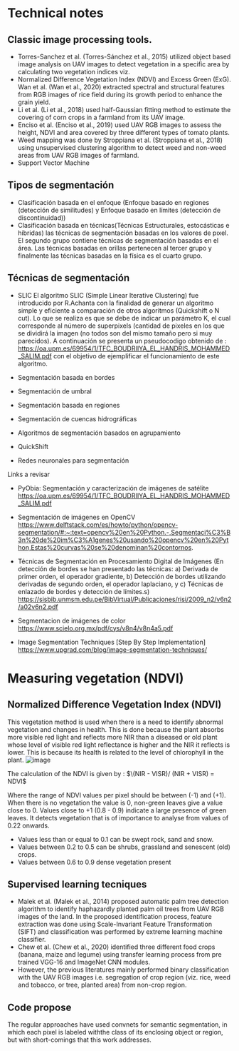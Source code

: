 # Technical notes

## Classic image processing tools. 
- Torres-Sanchez et al. (Torres-Sánchez et al., 2015) utilized object based image analysis on UAV images to detect vegetation in a specific area by calculating two vegetation indices viz. 
- Normalized Difference Vegetation Index (NDVI) and Excess Green (ExG). Wan et al. (Wan et al., 2020) extracted spectral and structural features from RGB images of rice field during its growth period to enhance the grain yield. 
- Li et al. (Li et al., 2018) used half-Gaussian fitting method to estimate the covering of corn crops in a farmland from its UAV image. 
- Enciso et al. (Enciso et al., 2019) used UAV RGB images to assess the height, NDVI and area covered by three different types of tomato plants.
- Weed mapping was done by Stroppiana et al. (Stroppiana et al., 2018) using unsupervised clustering algorithm to detect weed and non-weed areas from UAV RGB images of farmland.
- Support Vector Machine



## Tipos de segmentación
- Clasificación basada en el enfoque (Enfoque basado en regiones (detección de similitudes) y Enfoque basado en límites (detección de discontinuidad))
- Clasificación basada en técnicas(Técnicas Estructurales, estocásticas e híbridas)
las técnicas de segmentación basadas en los valores de pıxel. El segundo grupo contiene técnicas de segmentación basadas en el área. Las técnicas basadas en orillas pertenecen al tercer grupo y finalmente las técnicas basadas en la física es el cuarto grupo.
## Técnicas de segmentación
- SLIC
El algoritmo SLIC (Simple Linear Iterative Clustering) fue introducido por R.Achanta con la finalidad de generar un algoritmo simple y eficiente a comparación de otros algoritmos (Quickshift o N cut). Lo que se realiza es que se debe de indicar un parámetro K, el cual corresponde al número de superpixels (cantidad de pixeles en los que se dividirá la imagen (no todos son del mismo tamaño pero si muy parecidos).  A continuación se presenta un pseudocodigo obtenido de : https://oa.upm.es/69954/1/TFC_BOUDRIIYA_EL_HANDRIS_MOHAMMED_SALIM.pdf con el objetivo de ejemplificar el funcionamiento de este algoritmo.
<p align="center">
  <![image](https://user-images.githubusercontent.com/111094131/191816901-fb7cc23f-c1b4-4a94-a8f5-6121936e7ffe.png)>
</p>




- Segmentación basada en bordes

- Segmentación de umbral

- Segmentación basada en regiones

- Segmentación de cuencas hidrográficas

- Algoritmos de segmentación basados en agrupamiento

- QuickShift

- Redes neuronales para segmentación

Links a revisar
- PyObia: Segmentación y caracterización de imágenes de satélite
https://oa.upm.es/69954/1/TFC_BOUDRIIYA_EL_HANDRIS_MOHAMMED_SALIM.pdf

- Segmentación de imágenes en OpenCV https://www.delftstack.com/es/howto/python/opencv-segmentation/#:~:text=opencv%20en%20Python.-,Segmentaci%C3%B3n%20de%20im%C3%A1genes%20usando%20opencv%20en%20Python,Estas%20curvas%20se%20denominan%20contornos.

- Técnicas de Segmentación en Procesamiento Digital de Imágenes (En detección de bordes se han presentado las técnicas: a) Derivada de primer orden, el operador gradiente, b) Detección de bordes utilizando derivadas de segundo orden, el operador laplaciano, y c) Técnicas de enlazado de bordes y detección de límites.s)
https://sisbib.unmsm.edu.pe/BibVirtual/Publicaciones/risi/2009_n2/v6n2/a02v6n2.pdf

- Segmentacion de imágenes de color
https://www.scielo.org.mx/pdf/cys/v8n4/v8n4a5.pdf

- Image Segmentation Techniques [Step By Step Implementation]
https://www.upgrad.com/blog/image-segmentation-techniques/


# Measuring vegetation  (NDVI)
## Normalized Difference Vegetation Index (NDVI)
This vegetation method is used when there is a need to identify abnormal vegetation and changes in health. This is done because the plant absorbs more visible red light and reflects more NIR than a diseased or old plant whose level of visible red light reflectance is higher and the NIR it reflects is lower. This is because its health is related to the level of chlorophyll in the plant. 
![image](https://user-images.githubusercontent.com/111094131/193896755-e1883078-b1f3-4e07-bf94-2ef90c74585d.png)

The calculation of the NDVI is given by :
$\(NIR - VISR)/ (NIR + VISR) = NDVI$

Where the range of NDVI values per pixel should be between (-1) and (+1).
When there is no vegetation the value is 0, non-green leaves give a value close to 0. Values close to +1 (0.8 - 0.9) indicate a large presence of green leaves. It detects vegetation that is of importance to analyse from values of 0.22 onwards.
- Values less than or equal to 0.1 can be swept rock, sand and snow.
- Values between 0.2 to 0.5 can be shrubs, grassland and senescent (old) crops.
- Values between 0.6 to 0.9 dense vegetation present


## Supervised learning tecniques
- Malek et al. (Malek et al., 2014) proposed automatic palm tree detection algorithm to identify haphazardly planted palm oil trees from UAV RGB images of the land. In the proposed identification process, feature extraction was done using Scale-Invariant Feature Transformation (SIFT) and classification was performed by extreme learning machine classifier.
- Chew et al. (Chew et al., 2020) identified three different food crops (banana, maize and legume) using transfer learning process from pre trained VGG-16 and ImageNet CNN modules.
- However, the previous literatures mainly performed binary classification with the UAV RGB images i.e. segregation of crop region (viz. rice, weed and tobacco, or tree, planted area) from non-crop region.

## Code propose
The regular approaches have used convnets for semantic segmentation, in which each pixel is labeled withthe class of its enclosing object or region, but with short-comings that this work addresses.
